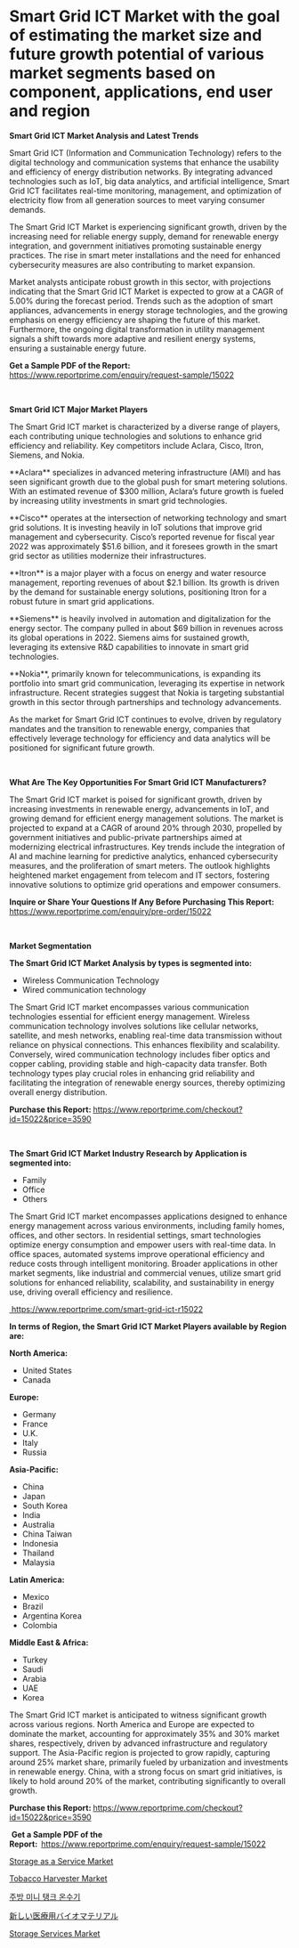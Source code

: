 <p><h1>Smart Grid ICT Market with the goal of estimating the market size and future growth potential of various market segments based on component, applications, end user and region</h1></p><p><strong>Smart Grid ICT Market Analysis and Latest Trends</strong></p>
<p><p>Smart Grid ICT (Information and Communication Technology) refers to the digital technology and communication systems that enhance the usability and efficiency of energy distribution networks. By integrating advanced technologies such as IoT, big data analytics, and artificial intelligence, Smart Grid ICT facilitates real-time monitoring, management, and optimization of electricity flow from all generation sources to meet varying consumer demands. </p><p>The Smart Grid ICT Market is experiencing significant growth, driven by the increasing need for reliable energy supply, demand for renewable energy integration, and government initiatives promoting sustainable energy practices. The rise in smart meter installations and the need for enhanced cybersecurity measures are also contributing to market expansion. </p><p>Market analysts anticipate robust growth in this sector, with projections indicating that the Smart Grid ICT Market is expected to grow at a CAGR of 5.00% during the forecast period. Trends such as the adoption of smart appliances, advancements in energy storage technologies, and the growing emphasis on energy efficiency are shaping the future of this market. Furthermore, the ongoing digital transformation in utility management signals a shift towards more adaptive and resilient energy systems, ensuring a sustainable energy future.</p></p>
<p><strong>Get a Sample PDF of the Report:&nbsp;</strong> <a href="https://www.reportprime.com/enquiry/request-sample/15022">https://www.reportprime.com/enquiry/request-sample/15022</a></p>
<p>&nbsp;</p>
<p><strong>Smart Grid ICT Major Market Players</strong></p>
<p><p>The Smart Grid ICT market is characterized by a diverse range of players, each contributing unique technologies and solutions to enhance grid efficiency and reliability. Key competitors include Aclara, Cisco, Itron, Siemens, and Nokia. </p><p>**Aclara** specializes in advanced metering infrastructure (AMI) and has seen significant growth due to the global push for smart metering solutions. With an estimated revenue of $300 million, Aclara’s future growth is fueled by increasing utility investments in smart grid technologies.</p><p>**Cisco** operates at the intersection of networking technology and smart grid solutions. It is investing heavily in IoT solutions that improve grid management and cybersecurity. Cisco’s reported revenue for fiscal year 2022 was approximately $51.6 billion, and it foresees growth in the smart grid sector as utilities modernize their infrastructures.</p><p>**Itron** is a major player with a focus on energy and water resource management, reporting revenues of about $2.1 billion. Its growth is driven by the demand for sustainable energy solutions, positioning Itron for a robust future in smart grid applications.</p><p>**Siemens** is heavily involved in automation and digitalization for the energy sector. The company pulled in about $69 billion in revenues across its global operations in 2022. Siemens aims for sustained growth, leveraging its extensive R&D capabilities to innovate in smart grid technologies.</p><p>**Nokia**, primarily known for telecommunications, is expanding its portfolio into smart grid communication, leveraging its expertise in network infrastructure. Recent strategies suggest that Nokia is targeting substantial growth in this sector through partnerships and technology advancements.</p><p>As the market for Smart Grid ICT continues to evolve, driven by regulatory mandates and the transition to renewable energy, companies that effectively leverage technology for efficiency and data analytics will be positioned for significant future growth.</p></p>
<p>&nbsp;</p>
<p><strong>What Are The Key Opportunities For Smart Grid ICT Manufacturers?</strong></p>
<p><p>The Smart Grid ICT market is poised for significant growth, driven by increasing investments in renewable energy, advancements in IoT, and growing demand for efficient energy management solutions. The market is projected to expand at a CAGR of around 20% through 2030, propelled by government initiatives and public-private partnerships aimed at modernizing electrical infrastructures. Key trends include the integration of AI and machine learning for predictive analytics, enhanced cybersecurity measures, and the proliferation of smart meters. The outlook highlights heightened market engagement from telecom and IT sectors, fostering innovative solutions to optimize grid operations and empower consumers.</p></p>
<p><strong>Inquire or Share Your Questions If Any Before Purchasing This Report:</strong> <a href="https://www.reportprime.com/enquiry/pre-order/15022">https://www.reportprime.com/enquiry/pre-order/15022</a></p>
<p>&nbsp;</p>
<p><strong>Market Segmentation</strong></p>
<p><strong>The Smart Grid ICT Market Analysis by types is segmented into:</strong></p>
<p><ul><li>Wireless Communication Technology</li><li>Wired communication technology</li></ul></p>
<p><p>The Smart Grid ICT market encompasses various communication technologies essential for efficient energy management. Wireless communication technology involves solutions like cellular networks, satellite, and mesh networks, enabling real-time data transmission without reliance on physical connections. This enhances flexibility and scalability. Conversely, wired communication technology includes fiber optics and copper cabling, providing stable and high-capacity data transfer. Both technology types play crucial roles in enhancing grid reliability and facilitating the integration of renewable energy sources, thereby optimizing overall energy distribution.</p></p>
<p><strong>Purchase this Report:&nbsp;</strong><a href="https://www.reportprime.com/checkout?id=15022&price=3590">https://www.reportprime.com/checkout?id=15022&price=3590</a></p>
<p>&nbsp;</p>
<p><strong>The Smart Grid ICT Market Industry Research by Application is segmented into:</strong></p>
<p><ul><li>Family</li><li>Office</li><li>Others</li></ul></p>
<p><p>The Smart Grid ICT market encompasses applications designed to enhance energy management across various environments, including family homes, offices, and other sectors. In residential settings, smart technologies optimize energy consumption and empower users with real-time data. In office spaces, automated systems improve operational efficiency and reduce costs through intelligent monitoring. Broader applications in other market segments, like industrial and commercial venues, utilize smart grid solutions for enhanced reliability, scalability, and sustainability in energy use, driving overall efficiency and resilience.</p></p>
<p><a href="https://www.reportprime.com/smart-grid-ict-r15022">&nbsp;https://www.reportprime.com/smart-grid-ict-r15022</a></p>
<p><strong>In terms of Region, the Smart Grid ICT Market Players available by Region are:</strong></p>
<p>
    <p> <strong> North America: </strong>
        <ul>
            <li>United States</li>
            <li>Canada</li>
        </ul>
        </p> 
    <p> <strong> Europe: </strong>
        <ul>
            <li>Germany</li>
            <li>France</li>
            <li>U.K.</li>
            <li>Italy</li>
            <li>Russia</li>
        </ul>
        </p> 
    <p> <strong> Asia-Pacific: </strong>
        <ul>
            <li>China</li>
            <li>Japan</li>
            <li>South Korea</li>
            <li>India</li>
            <li>Australia</li>
            <li>China Taiwan</li>
            <li>Indonesia</li>
            <li>Thailand</li>
            <li>Malaysia</li>
        </ul>
        </p> 
    <p> <strong> Latin America: </strong>
        <ul>
            <li>Mexico</li>
            <li>Brazil</li>
            <li>Argentina Korea</li>
            <li>Colombia</li>
        </ul>
        </p> 
    <p> <strong> Middle East & Africa: </strong>
        <ul>
            <li>Turkey</li>
            <li>Saudi</li>
            <li>Arabia</li>
            <li>UAE</li>
            <li>Korea</li>
        </ul>
    </p>
    </p>
<p><p>The Smart Grid ICT market is anticipated to witness significant growth across various regions. North America and Europe are expected to dominate the market, accounting for approximately 35% and 30% market shares, respectively, driven by advanced infrastructure and regulatory support. The Asia-Pacific region is projected to grow rapidly, capturing around 25% market share, primarily fueled by urbanization and investments in renewable energy. China, with a strong focus on smart grid initiatives, is likely to hold around 20% of the market, contributing significantly to overall growth.</p></p>
<p><strong>Purchase this Report: </strong><a href="https://www.reportprime.com/checkout?id=15022&price=3590">https://www.reportprime.com/checkout?id=15022&price=3590</a></p>
<p>&nbsp;<strong>Get a Sample PDF of the Report:&nbsp;&nbsp;</strong><a href="https://www.reportprime.com/enquiry/request-sample/15022">https://www.reportprime.com/enquiry/request-sample/15022</a></p>
<p><strong></strong></p>
<p><p><a href="https://www.linkedin.com/pulse/unveiling-market-trends-global-storage-service-growth-ovhfc?trackingId=v78F5aVATW680CZOlUWP2w%3D%3D">Storage as a Service Market</a></p><p><a href="https://issuu.com/reportprime-2/docs/tobacco-harvester-market-size-2030._00bf51405b6846">Tobacco Harvester Market</a></p><p><a href="https://medium.com/@matthew_harrop14/%EC%A7%80%EC%97%AD%EB%93%A4%EC%9D%80-%EC%A3%BC%EB%B0%A9-%EB%AF%B8%EB%8B%88-%ED%83%B1%ED%81%AC-%EC%98%A8%EC%88%98%EA%B8%B0-%EC%8B%9C%EC%9E%A5%EC%97%90-%EC%96%B4%EB%96%BB%EA%B2%8C-%EC%A0%81%EC%9D%91%ED%95%98%EA%B3%A0-%EC%9E%88%EC%8A%B5%EB%8B%88%EA%B9%8C-%EC%A3%BC%EB%B0%A9-%EB%AF%B8%EB%8B%88-%ED%83%B1%ED%81%AC-%EC%98%A8%EC%88%98%EA%B8%B0-%EC%8B%9C%EC%9E%A5%EC%9D%98-%EA%B8%80%EB%A1%9C%EB%B2%8C-%EC%8B%9C%EC%9E%A5-%EB%8F%99%ED%96%A5-%EB%B0%8F-%EA%B0%9C%EC%9A%94-2024-2031-b86e96f94236">주방 미니 탱크 온수기</a></p><p><a href="https://medium.com/@cryptoasu_20150/new-medical-biomaterials-market-%E3%81%AF-%E3%82%B3%E3%82%B9%E3%83%88%E7%AE%A1%E7%90%86%E3%81%A8%E5%8A%B9%E7%8E%87%E5%90%91%E4%B8%8A%E3%82%92%E5%84%AA%E5%85%88%E3%81%97%E3%81%BE%E3%81%99-%E3%81%95%E3%82%89%E3%81%AB-%E5%A0%B1%E5%91%8A%E6%9B%B8%E3%81%AF%E5%B8%82%E5%A0%B4%E3%81%AE%E9%9C%80%E8%A6%81%E9%9D%A2%E3%81%A8%E4%BE%9B%E7%B5%A6%E9%9D%A2%E3%81%AE%E4%B8%A1%E6%96%B9%E3%82%92%E3%82%AB%E3%83%90%E3%83%BC%E3%81%97%E3%81%A6%E3%81%84%E3%81%BE%E3%81%99-new-medical-496ae668fb75">新しい医療用バイオマテリアル</a></p><p><a href="https://www.linkedin.com/pulse/why-should-you-invest-storage-services-market-trends-3gbkc?trackingId=c6xkMIlFT5GmL2Yh%2FWnowA%3D%3D">Storage Services Market</a></p></p>